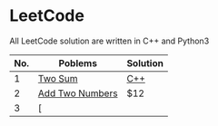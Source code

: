 # LeetCode

All LeetCode solution are written in C++ and Python3

| No. |                               Poblems                                         | Solution                               
| --- |-------------------------------------------------------------------------------|----------                  
|  1  | [Two Sum](https://leetcode.com/problems/two-sum/)                             | [C++]()   
|  2  | [Add Two Numbers](https://leetcode.com/problems/add-two-numbers/)             |   $12                     
|  3  | [
